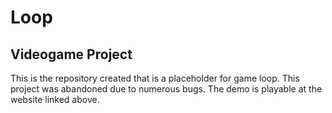 # Loop
## Videogame Project

This is the repository created that is a placeholder for game loop. This project was abandoned due to numerous bugs. The demo is playable at the website linked above.  

